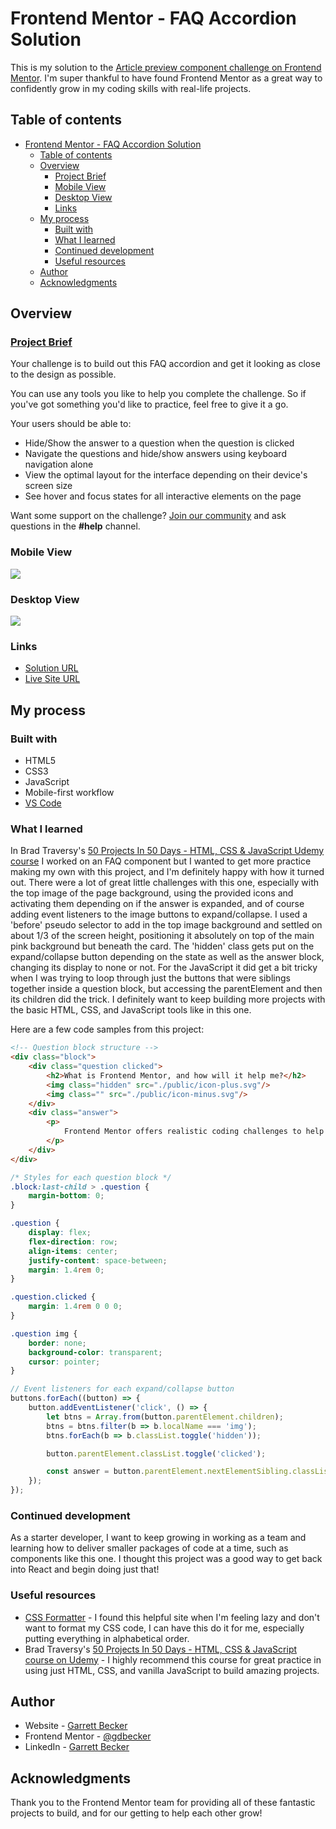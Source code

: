 # Frontend Mentor - FAQ Accordion Solution

This is my solution to the [Article preview component challenge on Frontend Mentor](https://www.frontendmentor.io/challenges/faq-accordion-wyfFdeBwBz). I'm super thankful to have found Frontend Mentor as a great way to confidently grow in my coding skills with real-life projects. 

## Table of contents

- [Frontend Mentor - FAQ Accordion Solution](#frontend-mentor---faq-accordion-solution)
	- [Table of contents](#table-of-contents)
	- [Overview](#overview)
		- [Project Brief](#project-brief)
		- [Mobile View](#mobile-view)
		- [Desktop View](#desktop-view)
		- [Links](#links)
	- [My process](#my-process)
		- [Built with](#built-with)
		- [What I learned](#what-i-learned)
		- [Continued development](#continued-development)
		- [Useful resources](#useful-resources)
	- [Author](#author)
	- [Acknowledgments](#acknowledgments)

## Overview

### [Project Brief](./project%20brief/)

Your challenge is to build out this FAQ accordion and get it looking as close to the design as possible.

You can use any tools you like to help you complete the challenge. So if you've got something you'd like to practice, feel free to give it a go.

Your users should be able to: 

- Hide/Show the answer to a question when the question is clicked
- Navigate the questions and hide/show answers using keyboard navigation alone
- View the optimal layout for the interface depending on their device's screen size
- See hover and focus states for all interactive elements on the page

Want some support on the challenge? [Join our community](https://www.frontendmentor.io/community) and ask questions in the **#help** channel.

### Mobile View

![](./faq-accordion-mobile.jpg)

### Desktop View

![](./faq-accordion-desktop.jpg)

### Links

- [Solution URL]()
- [Live Site URL]()

## My process

### Built with

- HTML5
- CSS3
- JavaScript
- Mobile-first workflow
- [VS Code](https://code.visualstudio.com)

### What I learned

In Brad Traversy's [50 Projects In 50 Days - HTML, CSS & JavaScript Udemy course](https://www.udemy.com/course/50-projects-50-days/) I worked on an FAQ component but I wanted to get more practice making my own with this project, and I'm definitely happy with how it turned out. There were a lot of great little challenges with this one, especially with the top image of the page background, using the provided icons and activating them depending on if the answer is expanded, and of course adding event listeners to the image buttons to expand/collapse. I used a 'before' pseudo selector to add in the top image background and settled on about 1/3 of the screen height, positioning it absolutely on top of the main pink background but beneath the card. The 'hidden' class gets put on the expand/collapse button depending on the state as well as the answer block, changing its display to none or not. For the JavaScript it did get a bit tricky when I was trying to loop through just the buttons that were siblings together inside a question block, but accessing the parentElement and then its children did the trick. I definitely want to keep building more projects with the basic HTML, CSS, and JavaScript tools like in this one.

Here are a few code samples from this project:

```html
<!-- Question block structure -->
<div class="block">
	<div class="question clicked">
		<h2>What is Frontend Mentor, and how will it help me?</h2>
		<img class="hidden" src="./public/icon-plus.svg"/>
		<img class="" src="./public/icon-minus.svg"/>
	</div>
	<div class="answer">
		<p>
			Frontend Mentor offers realistic coding challenges to help developers improve their frontend coding skills with projects in HTML, CSS, and JavaScript. It's suitable for all levels and ideal for portfolio building.
		</p>
	</div>
</div>
```

```css
/* Styles for each question block */
.block:last-child > .question {
	margin-bottom: 0;
}

.question {
	display: flex;
	flex-direction: row;
	align-items: center;
	justify-content: space-between;
	margin: 1.4rem 0;
}

.question.clicked {
	margin: 1.4rem 0 0 0;
}

.question img {
	border: none;
	background-color: transparent;
	cursor: pointer;
}
```

```javascript
// Event listeners for each expand/collapse button
buttons.forEach((button) => {
	button.addEventListener('click', () => {
		let btns = Array.from(button.parentElement.children);
		btns = btns.filter(b => b.localName === 'img');
		btns.forEach(b => b.classList.toggle('hidden'));

		button.parentElement.classList.toggle('clicked');

		const answer = button.parentElement.nextElementSibling.classList.toggle('hidden');
	});
});
```

### Continued development

As a starter developer, I want to keep growing in working as a team and learning how to deliver smaller packages of code at a time, such as components like this one. I thought this project was a good way to get back into React and begin doing just that!

### Useful resources

- [CSS Formatter](http://www.lonniebest.com/FormatCSS/) - I found this helpful site when I'm feeling lazy and don't want to format my CSS code, I can have this do it for me, especially putting everything in alphabetical order.
- Brad Traversy's [50 Projects In 50 Days - HTML, CSS & JavaScript course on Udemy](https://www.udemy.com/course/50-projects-50-days/) - I highly recommend this course for great practice in using just HTML, CSS, and vanilla JavaScript to build amazing projects.

## Author

- Website - [Garrett Becker]()
- Frontend Mentor - [@gdbecker](https://www.frontendmentor.io/profile/gdbecker)
- LinkedIn - [Garrett Becker](https://www.linkedin.com/in/garrett-becker-923b4a106/)

## Acknowledgments

Thank you to the Frontend Mentor team for providing all of these fantastic projects to build, and for our getting to help each other grow!
